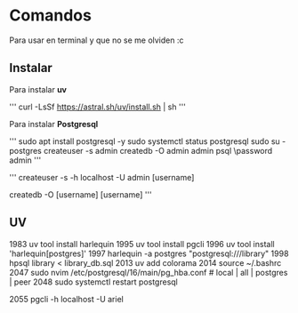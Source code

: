 # Comandos
Para usar en terminal y que no se me olviden :c

## Instalar
Para instalar **uv**

'''
curl -LsSf https://astral.sh/uv/install.sh | sh
'''

Para instalar **Postgresql**

'''
 sudo apt install postgresql -y
 sudo systemctl status postgresql
 sudo su - postgres 
createuser -s admin
createdb -O admin admin
psql
\password admin
'''

'''
createuser -s -h localhost -U admin [username]

createdb -O [username] [username]
'''

## UV
 1983  uv tool install harlequin
 1995  uv tool install pgcli
 1996  uv tool install 'harlequin[postgres]'
 1997  harlequin -a postgres "postgresql:///library"
 1998  hpsql library < library_db.sql
 2013  uv add colorama
 2014  source ~/.bashrc
 2047  sudo nvim /etc/postgresql/16/main/pg_hba.conf # local | all | postgres | peer
 2048  sudo systemctl restart postgresql

 2055  pgcli -h localhost -U ariel
